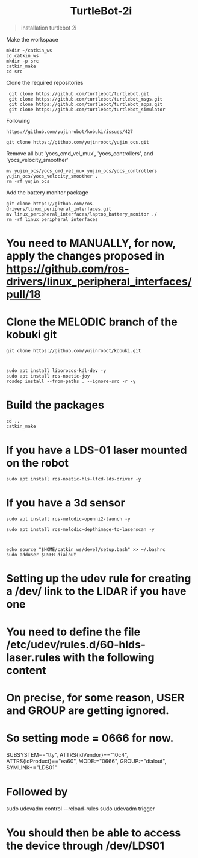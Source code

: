 <h1 align="center"> 
     TurtleBot-2i
</h1>

>  installation turtlebot 2i


<p> 
    Make the workspace
</p>
 
    mkdir ~/catkin_ws
    cd catkin_ws
    mkdir -p src
    catkin_make
    cd src

<p>
    Clone the required repositories
</p>


     git clone https://github.com/turtlebot/turtlebot.git
     git clone https://github.com/turtlebot/turtlebot_msgs.git
     git clone https://github.com/turtlebot/turtlebot_apps.git
     git clone https://github.com/turtlebot/turtlebot_simulator



<p>
    Following
</p>

    https://github.com/yujinrobot/kobuki/issues/427

    git clone https://github.com/yujinrobot/yujin_ocs.git

<p>
    Remove all but 'yocs_cmd_vel_mux', 'yocs_controllers', and 'yocs_velocity_smoother'
</p>

    mv yujin_ocs/yocs_cmd_vel_mux yujin_ocs/yocs_controllers yujin_ocs/yocs_velocity_smoother .
    rm -rf yujin_ocs

<p>
    Add the battery monitor package
</p>

    git clone https://github.com/ros-drivers/linux_peripheral_interfaces.git
    mv linux_peripheral_interfaces/laptop_battery_monitor ./
    rm -rf linux_peripheral_interfaces

# You need to MANUALLY, for now, apply the changes proposed in https://github.com/ros-drivers/linux_peripheral_interfaces/pull/18


# Clone the MELODIC branch of the kobuki git

    git clone https://github.com/yujinrobot/kobuki.git
#
    sudo apt install liborocos-kdl-dev -y
    sudo apt install ros-noetic-joy 
    rosdep install --from-paths . --ignore-src -r -y

# Build the packages
    cd ..
    catkin_make

# If you have a LDS-01 laser mounted on the robot
    sudo apt install ros-noetic-hls-lfcd-lds-driver -y

# If you have a 3d sensor
    sudo apt install ros-melodic-openni2-launch -y
    
    sudo apt install ros-melodic-depthimage-to-laserscan -y
#
    echo source "$HOME/catkin_ws/devel/setup.bash" >> ~/.bashrc
    sudo adduser $USER dialout



# Setting up the udev rule for creating a /dev/ link to the LIDAR if you have one
# You need to define the file  /etc/udev/rules.d/60-hlds-laser.rules with the following content

  # On precise, for some reason, USER and GROUP are getting ignored.
  # So setting mode = 0666 for now.
  SUBSYSTEM=="tty", ATTRS{idVendor}=="10c4", ATTRS{idProduct}=="ea60", MODE:="0666", GROUP:="dialout", SYMLINK+="LDS01"

# Followed by 
sudo udevadm control --reload-rules
sudo udevadm trigger

# You should then be able to access the device through   /dev/LDS01


